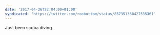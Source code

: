 ```yaml
---
date: '2017-04-26T22:04:00+01:00'
syndicated: 'https://twitter.com/roobottom/status/857351330427535361'
---
```

Just been scuba diving.
